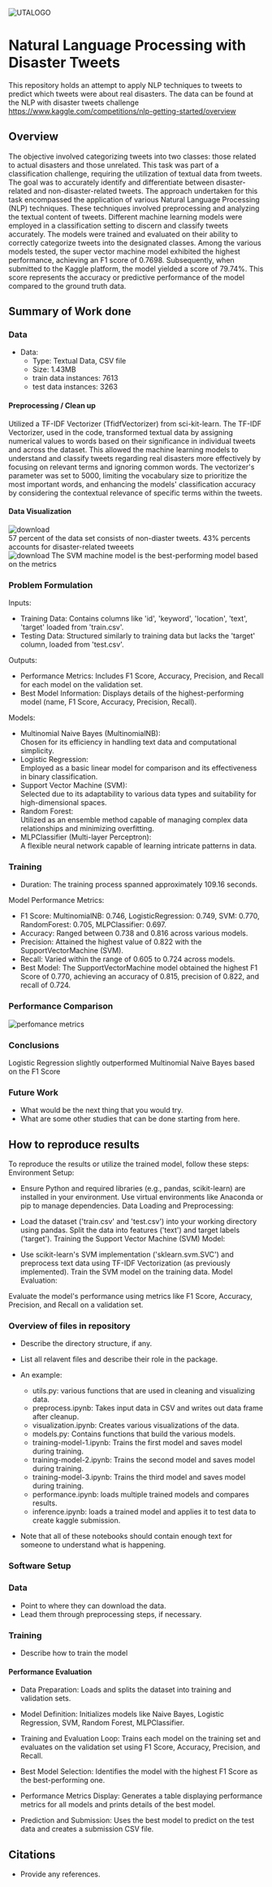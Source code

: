 
![UTALOGO](https://github.com/randolphwanjiru/DSP3402/assets/107207718/7c99a2e5-fd3b-4572-9ec4-467c24b5030b)

# Natural Language Processing with Disaster Tweets
This repository holds an attempt to apply NLP techniques to tweets to predict which tweets were about real disasters. The data can be found at the NLP with disaster tweets challenge 
https://www.kaggle.com/competitions/nlp-getting-started/overview 

## Overview

The objective involved categorizing tweets into two classes: those related to actual disasters and those unrelated. This task was part of a classification challenge, requiring the utilization of textual data from tweets. The goal was to accurately identify and differentiate between disaster-related and non-disaster-related tweets.
The approach undertaken for this task encompassed the application of various Natural Language Processing (NLP) techniques. These techniques involved preprocessing and analyzing the textual content of tweets. Different machine learning models were employed in a classification setting to discern and classify tweets accurately. The models were trained and evaluated on their ability to correctly categorize tweets into the designated classes.
Among the various models tested, the super vector machine model exhibited the highest performance, achieving an F1 score of 0.7698. Subsequently, when submitted to the Kaggle platform, the model yielded a score of 79.74%. This score represents the accuracy or predictive performance of the model compared to the ground truth data.

## Summary of Work done


### Data

* Data:
  * Type: Textual Data, CSV file
  * Size: 1.43MB
  * train data instances: 7613
  * test data instances: 3263

#### Preprocessing / Clean up

Utilized  a TF-IDF Vectorizer (TfidfVectorizer) from sci-kit-learn. The TF-IDF Vectorizer, used in the code, transformed textual data by assigning numerical values to words based on their significance in individual tweets and across the dataset. This allowed the machine learning models to understand and classify tweets regarding real disasters more effectively by focusing on relevant terms and ignoring common words. The vectorizer's parameter was set to 5000, limiting the vocabulary size to prioritize the most important words, and enhancing the models' classification accuracy by considering the contextual relevance of specific terms within the tweets.

#### Data Visualization
![download](https://github.com/randolphwanjiru/DSP3402_FINAL/assets/107207718/80b5ffd5-28df-4929-9c06-bf51c35d3341)  
57 percent of the data set consists of non-diaster tweets. 43% percents accounts for disaster-related tweeets   
![download](https://github.com/randolphwanjiru/DSP3402_FINAL/assets/107207718/a49654c3-58b1-4e82-9627-f48ad3a733ce)
The SVM machine model is the best-performing model based on the metrics 
### Problem Formulation

Inputs:  
* Training Data: Contains columns like 'id', 'keyword', 'location', 'text', 'target' loaded from 'train.csv'.
* Testing Data: Structured similarly to training data but lacks the 'target' column, loaded from 'test.csv'.

 
Outputs:  
* Performance Metrics: Includes F1 Score, Accuracy, Precision, and Recall for each model on the validation set.
* Best Model Information: Displays details of the highest-performing model (name, F1 Score, Accuracy, Precision, Recall).

   


Models:  


* Multinomial Naive Bayes (MultinomialNB):  
Chosen for its efficiency in handling text data and computational simplicity.
* Logistic Regression:  
Employed as a basic linear model for comparison and its effectiveness in binary classification.
* Support Vector Machine (SVM):  
Selected due to its adaptability to various data types and suitability for high-dimensional spaces.
* Random Forest:  
Utilized as an ensemble method capable of managing complex data relationships and minimizing overfitting.
* MLPClassifier (Multi-layer Perceptron):  
A flexible neural network capable of learning intricate patterns in data.
### Training
* Duration: The training process spanned approximately 109.16 seconds.
  
Model Performance Metrics:

* F1 Score: MultinomialNB: 0.746, LogisticRegression: 0.749, SVM: 0.770, RandomForest: 0.705, MLPClassifier: 0.697.  
* Accuracy: Ranged between 0.738 and 0.816 across various models.  
* Precision: Attained the highest value of 0.822 with the SupportVectorMachine (SVM).  
* Recall: Varied within the range of 0.605 to 0.724 across models.  
* Best Model: The SupportVectorMachine model obtained the highest F1 Score of 0.770, achieving an accuracy of 0.815, precision of 0.822, and recall of 0.724.





                              
### Performance Comparison


![perfomance metrics](https://github.com/randolphwanjiru/DSP3402_FINAL/assets/107207718/4a46b78c-dcc3-4f2f-9f3d-2a7ddb4fb28a)

### Conclusions
Logistic Regression slightly outperformed Multinomial Naive Bayes based on the F1 Score

### Future Work

* What would be the next thing that you would try.
* What are some other studies that can be done starting from here.

## How to reproduce results
To reproduce the results or utilize the trained model, follow these steps:  
Environment Setup:  

* Ensure Python and required libraries (e.g., pandas, scikit-learn) are installed in your environment. Use virtual environments like Anaconda or pip to manage dependencies.
Data Loading and Preprocessing:

* Load the dataset ('train.csv' and 'test.csv') into your working directory using pandas.
Split the data into features ('text') and target labels ('target').
Training the Support Vector Machine (SVM) Model:

* Use scikit-learn's SVM implementation ('sklearn.svm.SVC') and preprocess text data using TF-IDF Vectorization (as previously implemented).
Train the SVM model on the training data.
Model Evaluation:

Evaluate the model's performance using metrics like F1 Score, Accuracy, Precision, and Recall on a validation set.

### Overview of files in repository

* Describe the directory structure, if any.
* List all relavent files and describe their role in the package.
* An example:
  * utils.py: various functions that are used in cleaning and visualizing data.
  * preprocess.ipynb: Takes input data in CSV and writes out data frame after cleanup.
  * visualization.ipynb: Creates various visualizations of the data.
  * models.py: Contains functions that build the various models.
  * training-model-1.ipynb: Trains the first model and saves model during training.
  * training-model-2.ipynb: Trains the second model and saves model during training.
  * training-model-3.ipynb: Trains the third model and saves model during training.
  * performance.ipynb: loads multiple trained models and compares results.
  * inference.ipynb: loads a trained model and applies it to test data to create kaggle submission.

* Note that all of these notebooks should contain enough text for someone to understand what is happening.

### Software Setup

### Data

* Point to where they can download the data.
* Lead them through preprocessing steps, if necessary.

### Training

* Describe how to train the model

#### Performance Evaluation
* Data Preparation: Loads and splits the dataset into training and validation sets.  

* Model Definition: Initializes models like Naive Bayes, Logistic Regression, SVM, Random Forest, MLPClassifier.  

* Training and Evaluation Loop: Trains each model on the training set and evaluates on the validation set using F1 Score, Accuracy, Precision, and Recall.  

* Best Model Selection: Identifies the model with the highest F1 Score as the best-performing one.  

* Performance Metrics Display: Generates a table displaying performance metrics for all models and prints details of the best model.  

* Prediction and Submission: Uses the best model to predict on the test data and creates a submission CSV file.  

## Citations

* Provide any references.







